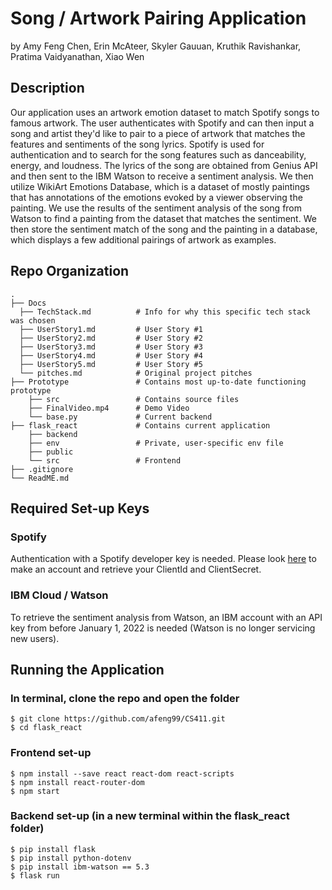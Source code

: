 # Song / Artwork Pairing Application
by Amy Feng Chen, Erin McAteer, Skyler Gauuan, Kruthik Ravishankar, Pratima Vaidyanathan, Xiao Wen

## Description
Our application uses an artwork emotion dataset to match Spotify songs to famous artwork. The user authenticates with Spotify and can then input a song and artist they'd like to pair to a piece of artwork that matches the features and sentiments of the song lyrics. Spotify is used for authentication and to search for the song features such as danceability, energy, and loudness. The lyrics of the song are obtained from Genius API and then sent to the IBM Watson to receive a sentiment analysis. We then utilize WikiArt Emotions Database, which is a dataset of mostly paintings that has annotations of the emotions evoked by a viewer observing the painting. We use the results of the sentiment analysis of the song from Watson to find a painting from the dataset that matches the sentiment. We then store the sentiment match of the song and the painting in a database, which displays a few additional pairings of artwork as examples.

## Repo Organization

    .
    ├── Docs
      ├── TechStack.md          # Info for why this specific tech stack was chosen
      ├── UserStory1.md         # User Story #1
      ├── UserStory2.md         # User Story #2
      ├── UserStory3.md         # User Story #3
      ├── UserStory4.md         # User Story #4
      ├── UserStory5.md         # User Story #5
      └── pitches.md            # Original project pitches
    ├── Prototype               # Contains most up-to-date functioning prototype
        ├── src                 # Contains source files
        ├── FinalVideo.mp4      # Demo Video
        └── base.py             # Current backend
    ├── flask_react             # Contains current application
        ├── backend
        ├── env                 # Private, user-specific env file
        ├── public              
        └── src                 # Frontend
    ├── .gitignore 
    └── ReadME.md

## Required Set-up Keys
### Spotify
Authentication with a Spotify developer key is needed. Please look [here](https://developer.spotify.com/) to make an account and retrieve your ClientId and ClientSecret.

### IBM Cloud / Watson
To retrieve the sentiment analysis from Watson, an IBM account with an API key from before January 1, 2022 is needed (Watson is no longer servicing new users). 

## Running the Application
### In terminal, clone the repo and open the folder
```
$ git clone https://github.com/afeng99/CS411.git
$ cd flask_react
```

### Frontend set-up
```
$ npm install --save react react-dom react-scripts
$ npm install react-router-dom
$ npm start
```

### Backend set-up (in a new terminal within the flask_react folder)
```
$ pip install flask
$ pip install python-dotenv
$ pip install ibm-watson == 5.3
$ flask run
```
